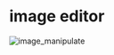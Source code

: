 # image editor

![image_manipulate](https://user-images.githubusercontent.com/40795940/198161465-65c809d5-f556-4237-8339-0889a9caa28b.png)
